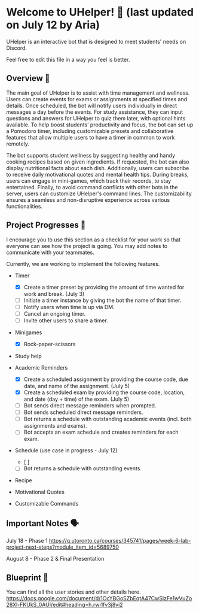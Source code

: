 # Welcome to UHelper! 🤖 (last updated on July 12 by Aria)

UHelper is an interactive bot that is designed to meet students' needs on Discord. 

Feel free to edit this file in a way you feel is better.

## Overview 📖

The main goal of UHelper is to assist with time management and wellness. 
Users can create events for exams or assignments at specified times and details. Once scheduled, 
the bot will notify users individually in direct messages a day before the events. 
For study assistance, they can input questions and answers for UHelper to quiz them later, 
with optional hints available. To help boost students’ productivity and focus, 
the bot can set up a Pomodoro timer, including customizable presets and collaborative features that 
allow multiple users to have a timer in common to work remotely.

The bot supports student wellness by suggesting healthy and handy cooking recipes based on given 
ingredients. If requested, the bot can also display nutritional facts about each dish. Additionally,
users can subscribe to receive daily motivational quotes and mental health tips. During breaks, 
users can engage in mini-games, which track their records, to stay entertained. Finally, 
to avoid command conflicts with other bots in the server, users can customize UHelper's command 
lines. The customizability ensures a seamless and non-disruptive experience across various 
functionalities.


## Project Progresses 👀
I encourage you to use this section as a checklist for your work so that everyone can see how the
project is going. You may add notes to communicate with your teammates. 

Currently, we are working to implement the following features.

- Timer
  - [X] Create a timer preset by providing the amount of time wanted for work and break. (July 3)
  - [ ] Initiate a timer instance by giving the bot the name of that timer.
  - [ ] Notify users when time is up via DM.
  - [ ] Cancel an ongoing timer.
  - [ ] Invite other users to share a timer.

- Minigames
  - [X] Rock-paper-scissors

- Study help

- Academic Reminders
  - [X] Create a scheduled assignment by providing the course code, due date, and name of the assignment. (July 5)
  - [X] Create a scheduled exam by providing the course code, location, and date (day + time) of the exam. (July 5)
  - [ ] Bot sends direct message reminders when prompted.
  - [ ] Bot sends scheduled direct message reminders. 
  - [ ] Bot returns a schedule with outstanding academic events (incl. both assignments and exams). 
  - [ ] Bot accepts an exam schedule and creates reminders for each exam.

- Schedule (use case in progress - July 12)
  - [ ] 
  - [ ] Bot returns a schedule with outstanding events. 

- Recipe

- Motivational Quotes

- Customizable Commands


## Important Notes 🗣️

July 18 - Phase 1
https://q.utoronto.ca/courses/345741/pages/week-6-lab-project-next-steps?module_item_id=5689750

August 8 - Phase 2 & Final Presentation


## Blueprint 🌚

You can find all the user stories and other details here.
https://docs.google.com/document/d/1OcYBGoSZbEqtA47CwSlzFe1wVuZo28Xl-FKUkS_0AUI/edit#heading=h.rwi1fv3j8vi2
